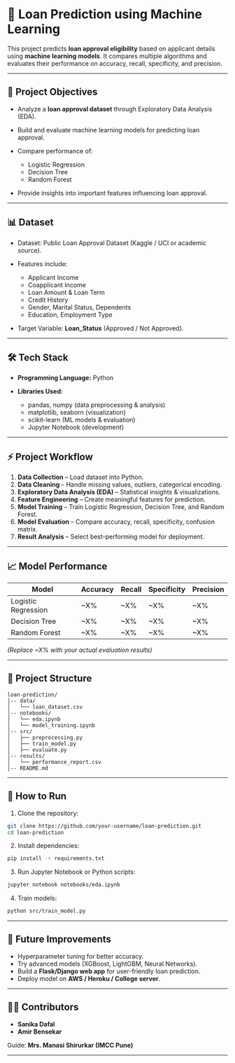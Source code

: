 # 🏦 Loan Prediction using Machine Learning

This project predicts **loan approval eligibility** based on applicant details using **machine learning models**. It compares multiple algorithms and evaluates their performance on accuracy, recall, specificity, and precision.

---

## 🚀 Project Objectives

* Analyze a **loan approval dataset** through Exploratory Data Analysis (EDA).
* Build and evaluate machine learning models for predicting loan approval.
* Compare performance of:

  * Logistic Regression
  * Decision Tree
  * Random Forest
* Provide insights into important features influencing loan approval.

---

## 📊 Dataset

* Dataset: Public Loan Approval Dataset (Kaggle / UCI or academic source).
* Features include:

  * Applicant Income
  * Coapplicant Income
  * Loan Amount & Loan Term
  * Credit History
  * Gender, Marital Status, Dependents
  * Education, Employment Type
* Target Variable: **Loan_Status** (Approved / Not Approved).

---

## 🛠️ Tech Stack

* **Programming Language:** Python
* **Libraries Used:**

  * pandas, numpy (data preprocessing & analysis)
  * matplotlib, seaborn (visualization)
  * scikit-learn (ML models & evaluation)
  * Jupyter Notebook (development)

---

## ⚡ Project Workflow

1. **Data Collection** – Load dataset into Python.
2. **Data Cleaning** – Handle missing values, outliers, categorical encoding.
3. **Exploratory Data Analysis (EDA)** – Statistical insights & visualizations.
4. **Feature Engineering** – Create meaningful features for prediction.
5. **Model Training** – Train Logistic Regression, Decision Tree, and Random Forest.
6. **Model Evaluation** – Compare accuracy, recall, specificity, confusion matrix.
7. **Result Analysis** – Select best-performing model for deployment.

---

## 📈 Model Performance

| Model               | Accuracy | Recall | Specificity | Precision |
| ------------------- | -------- | ------ | ----------- | --------- |
| Logistic Regression | ~X%      | ~X%    | ~X%         | ~X%       |
| Decision Tree       | ~X%      | ~X%    | ~X%         | ~X%       |
| Random Forest       | ~X%      | ~X%    | ~X%         | ~X%       |

*(Replace ~X% with your actual evaluation results)*

---

## 📂 Project Structure

```
loan-prediction/
│-- data/
│   └── loan_dataset.csv
│-- notebooks/
│   └── eda.ipynb
│   └── model_training.ipynb
│-- src/
│   ├── preprocessing.py
│   ├── train_model.py
│   ├── evaluate.py
│-- results/
│   └── performance_report.csv
│-- README.md
```

---

## 🧪 How to Run

1. Clone the repository:

```bash
git clone https://github.com/your-username/loan-prediction.git
cd loan-prediction
```

2. Install dependencies:

```bash
pip install -r requirements.txt
```

3. Run Jupyter Notebook or Python scripts:

```bash
jupyter notebook notebooks/eda.ipynb
```

4. Train models:

```bash
python src/train_model.py
```

---

## 🔮 Future Improvements

* Hyperparameter tuning for better accuracy.
* Try advanced models (XGBoost, LightGBM, Neural Networks).
* Build a **Flask/Django web app** for user-friendly loan prediction.
* Deploy model on **AWS / Heroku / College server**.

---

## 👩‍💻 Contributors

* **Sanika Dafal**
* **Amir Bensekar**

Guide: **Mrs. Manasi Shirurkar (IMCC Pune)**

---
